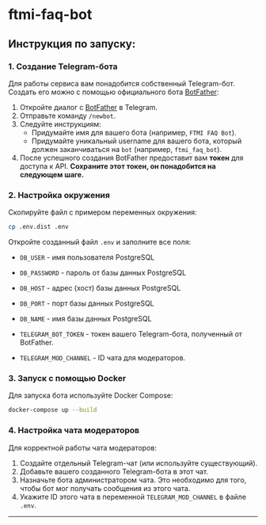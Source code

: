# ftmi-faq-bot

## Инструкция по запуску:

### 1. Создание Telegram-бота

Для работы сервиса вам понадобится собственный Telegram-бот. Создать его можно с помощью официального бота [BotFather](https://t.me/BotFather):

1.  Откройте диалог с [BotFather](https://t.me/BotFather) в Telegram.
2.  Отправьте команду `/newbot`.
3.  Следуйте инструкциям:
    *   Придумайте имя для вашего бота (например, `FTMI FAQ Bot`).
    *   Придумайте уникальный username для вашего бота, который должен заканчиваться на `bot` (например, `ftmi_faq_bot`).
4.  После успешного создания BotFather предоставит вам **токен** для доступа к API. **Сохраните этот токен, он понадобится на следующем шаге.**

### 2. Настройка окружения

Скопируйте файл с примером переменных окружения:

```bash
cp .env.dist .env
```

Откройте созданный файл `.env` и заполните все поля:

*   `DB_USER` - имя пользователя PostgreSQL
*   `DB_PASSWORD` - пароль от базы данных PostgreSQL
*   `DB_HOST` - адрес (хост) базы данных PostgreSQL
*   `DB_PORT` - порт базы данных PostgreSQL
*   `DB_NAME` - имя базы данных PostgreSQL

*   `TELEGRAM_BOT_TOKEN` - токен вашего Telegram-бота, полученный от BotFather.
*   `TELEGRAM_MOD_CHANNEL` - ID чата для модераторов.

### 3. Запуск с помощью Docker

Для запуска бота используйте Docker Compose:

```bash
docker-compose up --build
```

### 4. Настройка чата модераторов

Для корректной работы чата модераторов:

1.  Создайте отдельный Telegram-чат (или используйте существующий).
2.  Добавьте вашего созданного Telegram-бота в этот чат.
3.  Назначьте бота администратором чата. Это необходимо для того, чтобы бот мог получать сообщения из этого чата.
4.  Укажите ID этого чата в переменной `TELEGRAM_MOD_CHANNEL` в файле `.env`.

---
